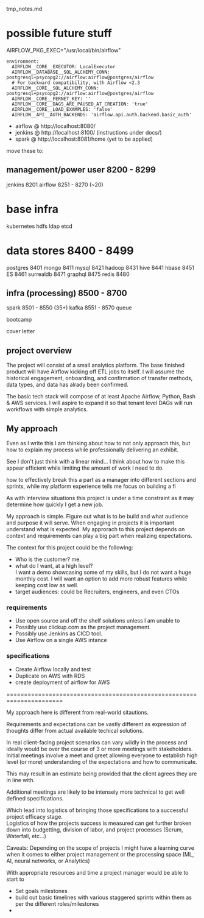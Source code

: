 tmp_notes.md

# possible future stuff

AIRFLOW_PKG_EXEC="/usr/local/bin/airflow"

    environment:
      AIRFLOW__CORE__EXECUTOR: LocalExecutor
      AIRFLOW__DATABASE__SQL_ALCHEMY_CONN: postgresql+psycopg2://airflow:airflow@postgres/airflow
      # For backward compatibility, with Airflow <2.3
      AIRFLOW__CORE__SQL_ALCHEMY_CONN: postgresql+psycopg2://airflow:airflow@postgres/airflow
      AIRFLOW__CORE__FERNET_KEY: ''
      AIRFLOW__CORE__DAGS_ARE_PAUSED_AT_CREATION: 'true'
      AIRFLOW__CORE__LOAD_EXAMPLES: 'false'
      AIRFLOW__API__AUTH_BACKENDS: 'airflow.api.auth.backend.basic_auth'


 - airflow @ http://localhost:8080/
 - jenkins @ http://localhost:8100/ (instructions under docs/)
 - spark @ http://localhost:8081/home (yet to be applied)

 move these to:

 ## management/power user 8200 - 8299
 jenkins    8201
 airflow    8251 - 8270 (~20)

 # base infra
 kubernetes
   hdfs
   ldap
   etcd

 # data stores 8400 - 8499
 postgres   8401
 mongo      8411
 mysql      8421
 hadoop     8431
 hive       8441
 hbase      8451
 ES         8461
 surrealdb  8471
 graphql    8475
 redis      8480

 ## infra (processing) 8500 - 8700
 spark      8501 - 8550 (35+)
 kafka      8551 - 8570
 queue


bootcamp

cover letter

## project overview
The project will consist of a small analytics platform.
The base finished product will have Airflow kicking off ETL jobs to itself.
I will assume the historical engagement, onboarding, and confirmation of transfer methods, 
data types, and data has alrady been confirmed.

The basic tech stack will compose of at least Apache Airflow, Python, Bash & AWS services.
I will aspire to expand it so that tenant level DAGs will run workflows with simple analytics.


## My approach
Even as I write this I am thinking about how to not only approach this, but how to explain my process
while professionally delivering an exhibit.

See I don't just think with a linear mind... 
I think about how to make this appear efficient while limiting the amount of work I need to do.

how to effectively break this a part as a manager into different sections and sprints, while
my platform experience tells me focus on building a fl

As with interview situations this project is under a time constraint as it may determine how quickly I get a new job.


My approach is simple.  Figure out what is to be build and what audience and purpose it will serve.
When engaging in projects it is important understand what is expected.
My approrach to this project depends on context and requirements can 
play a big part when realizing expectations.

The context for this project could be the following:
 - Who is the customer?
    me.  
 - what do I want, at a high level?  
    I want a demo showcasing some of my skills, but I do not want a huge monthly cost.
    I will want an option to add more robust features while keeping cost low as well.
 - target audiences: 
    could be Recruiters, engineers, and even CTOs


### requirements
 - Use open source and off the shelf solutions unless I am unable to
 - Possibly use clickup.com as the project management.
 - Possibly use Jenkins as CICD tool.
 - Use Airflow on a single AWS intance
 
### specifications
 - Create Airflow locally and test
 - Duplicate on AWS with RDS
 - create deployment of airflow for AWS

======================================================================

My approach here is different from real-world sitautions.

Requirements and expectations can be vastly different as expression of thoughts differ 
from actual available techical solutions.

In real client-facing project scenarios can vary wildly in the process and ideally would 
be over the course of 3 or more meetings with stakeholders.  Initial meetings involve a meet and greet
allowing everyone to establish high level (or more) understanding of the expectations and how to communicate.

This may result in an estimate being provided that the client agrees they are in line with.

Additional meetings are likely to be intensely more technical to get well defined specifications.

Which lead into logistics of bringing those specifications to a successful project efficacy stage.  
Logistics of how the projects success is measured can get further broken down into budgetting, 
division of labor, and project processes (Scrum, Waterfall, etc...)

Caveats:
Depending on the scope of projects I might have a learning curve when it comes to either project 
management or the processing space (ML, AI, neural networks, or Analytics)

With appropriate resources and time a project manager would be able to start to 
 - Set goals milestones
 - build out basic timelines with various staggered sprints within them as per the different roles/milestones
 - 




